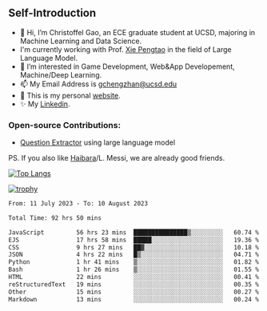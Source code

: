 ## Self-Introduction
- 👋 Hi, I’m Christoffel Gao, an ECE graduate student at UCSD, majoring in Machine Learning and Data Science.
- I'm currently working with Prof. [Xie Pengtao](https://pengtaoxie.github.io/) in the field of Large Language Model.
- 👀 I’m interested in Game Development, Web&App Developement, Machine/Deep Learning.
- 📫 My Email Address is gchengzhan@ucsd.edu
- 🌱 This is my personal [website](https://gaochengzhan.github.io/).
- ✨ My [Linkedin](https://www.linkedin.com/in/chengzhan-christoffel-gao/).

### Open-source Contributions:
- [Question Extractor](https://github.com/nestordemeure/question_extractor) using large language model

PS. If you also like [Haibara](https://www.detectiveconanworld.com/wiki/Ai_Haibara)/L. Messi, we are already good friends.

[![Top Langs](https://github-readme-stats.vercel.app/api/top-langs/?username=gaochengzhan&layout=compact&exclude_repo=CNN-based-Image-Recognition-for-AsianGiant-Hornets,Machine-Learning-and-Data-Computing-Tongji,NLP-on-Blogs-during-COVID-19-Pandemic,CSE258-Web-Mining-and-Recommder-System,Stock-Prediction-using-LSTM-Model)](https://github.com/anuraghazra/github-readme-stats)

[![trophy](https://github-profile-trophy.vercel.app/?username=gaochengzhan&theme=flat&row=1&margin-w=12)](https://github.com/ryo-ma/github-profile-trophy)

<!--START_SECTION:waka-->

```txt
From: 11 July 2023 - To: 10 August 2023

Total Time: 92 hrs 50 mins

JavaScript         56 hrs 23 mins  ███████████████▒░░░░░░░░░   60.74 %
EJS                17 hrs 58 mins  █████░░░░░░░░░░░░░░░░░░░░   19.36 %
CSS                9 hrs 27 mins   ██▓░░░░░░░░░░░░░░░░░░░░░░   10.18 %
JSON               4 hrs 22 mins   █▒░░░░░░░░░░░░░░░░░░░░░░░   04.71 %
Python             1 hr 41 mins    ▒░░░░░░░░░░░░░░░░░░░░░░░░   01.82 %
Bash               1 hr 26 mins    ▒░░░░░░░░░░░░░░░░░░░░░░░░   01.55 %
HTML               22 mins         ░░░░░░░░░░░░░░░░░░░░░░░░░   00.41 %
reStructuredText   19 mins         ░░░░░░░░░░░░░░░░░░░░░░░░░   00.35 %
Other              15 mins         ░░░░░░░░░░░░░░░░░░░░░░░░░   00.27 %
Markdown           13 mins         ░░░░░░░░░░░░░░░░░░░░░░░░░   00.24 %
```

<!--END_SECTION:waka-->

<!---
gaochengzhan/gaochengzhan is a ✨ special ✨ repository because its `README.md` (this file) appears on your GitHub profile.
You can click the Preview link to take a look at your changes.
--->

